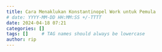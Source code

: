 ```yaml
---
title: Cara Menaklukan Konstantinopel Work untuk Pemula
# date: YYYY-MM-DD HH:MM:SS +/-TTTT
date: 2024-04-18 07:21
categories: []
tags: []     # TAG names should always be lowercase
author: rip
---
```

